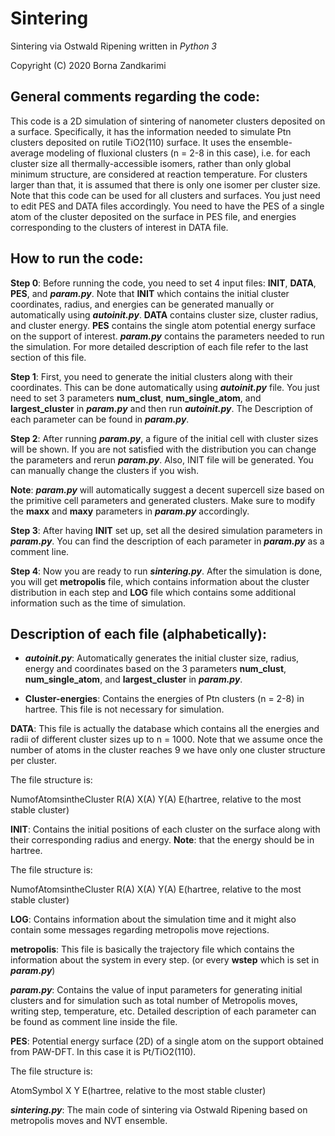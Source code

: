 # Sintering

Sintering via Ostwald Ripening written in *Python 3*

Copyright (C) 2020 Borna Zandkarimi

## **General comments regarding the code**:

This code is a 2D simulation of sintering of nanometer clusters deposited on a surface. Specifically, it has the information needed to simulate Ptn clusters deposited on rutile TiO2(110) surface. It uses the ensemble-average modeling of fluxional clusters (n = 2-8 in this case), i.e. for each cluster size all thermally-accessible isomers, rather than only global minimum structure, are considered at reaction temperature. For clusters larger than that, it is assumed that there is only one isomer per cluster size. Note that this code can be used for all clusters and surfaces. You just need to edit PES and DATA files accordingly. You need to have the PES of a single atom of the cluster deposited on the surface in PES file, and energies corresponding to the clusters of interest in DATA file.

## **How to run the code**:

**Step 0**: Before running the code, you need to set 4 input files: **INIT**, **DATA**, **PES**, and _**param.py**_. Note that **INIT** which contains the initial cluster coordinates, radius, and energies can be generated manually or automatically using _**autoinit.py**_. **DATA** contains cluster size, cluster radius, and cluster energy. **PES** contains the single atom potential energy surface on the support of interest. _**param.py**_ contains the parameters needed to run the simulation. For more detailed description of each file refer to the last section of this file.

**Step 1**: First, you need to generate the initial clusters along with their coordinates. This can be done automatically using _**autoinit.py**_ file. You just need to set 3 parameters **num_clust**, **num_single_atom**, and **largest_cluster** in _**param.py**_ and then run _**autoinit.py**_. The Description of each parameter can be found in _**param.py**_.

**Step 2**: After running _**param.py**_, a figure of the initial cell with cluster sizes will be shown. If you are not satisfied with the distribution you can change the parameters and rerun _**param.py**_. Also, INIT file will be generated. You can manually change the clusters if you wish.

**Note**: _**param.py**_ will automatically suggest a decent supercell size based on the primitive cell parameters and generated clusters. Make sure to modify the **maxx** and **maxy** parameters in _**param.py**_ accordingly.

**Step 3**: After having **INIT** set up, set all the desired simulation parameters in _**param.py**_. You can find the description of each parameter in _**param.py**_ as a comment line. 

**Step 4**: Now you are ready to run _**sintering.py**_. After the simulation is done, you will get **metropolis** file, which contains information about the cluster distribution in each step and **LOG** file which contains some additional information such as the time of simulation.  

## **Description of each file (alphabetically)**:

* _**autoinit.py**_: Automatically generates the initial cluster size, radius, energy and coordinates based on the 3 parameters **num_clust**, **num_single_atom**, and **largest_cluster** in _**param.py**_.

* **Cluster-energies**: Contains the energies of Ptn clusters (n = 2-8) in hartree. This file is not necessary for simulation.

**DATA**: This file is actually the database which contains all the energies and radii of different cluster sizes up to n = 1000. Note that we assume once the number of atoms in the cluster reaches 9 we have only one cluster structure per cluster.

The file structure is:

NumofAtomsintheCluster      R(A)       X(A)     Y(A)       E(hartree, relative to the most stable cluster)

**INIT**: Contains the initial positions of each cluster on the surface along with their corresponding radius and energy. **Note**: that the energy should be in hartree.

The file structure is:

NumofAtomsintheCluster      R(A)       X(A)     Y(A)       E(hartree, relative to the most stable cluster)

**LOG**: Contains information about the simulation time and it might also contain some messages regarding metropolis move rejections.

**metropolis**: This file is basically the trajectory file which contains the information about the system in every step. (or every **wstep** which is set in _**param.py**_)

_**param.py**_: Contains the value of input parameters for generating initial clusters and for simulation such as total number of Metropolis moves, writing step, temperature, etc. Detailed description of each parameter can be found as comment line inside the file.

**PES**: Potential energy surface (2D) of a single atom on the support obtained from PAW-DFT. In this case it is Pt/TiO2(110).

The file structure is:

AtomSymbol    X      Y      E(hartree, relative to the most stable cluster)

_**sintering.py**_: The main code of sintering via Ostwald Ripening based on metropolis moves and NVT ensemble.
